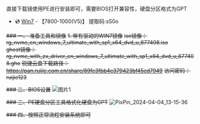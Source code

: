 直接下载镜使用PE进行安装即可，需要BIOS打开兼容性，硬盘分区格式为GPT

- :cd: [Win7](https://www.123pan.com/s/aV6VVv-aSbHd.html) - 【7800-1000(V5)】 提取码:sS0o

~~### ⼀、 准备⼯具和镜像~~
~~1.	带有驱动的WIN7镜像~~
~~iso镜像：rg_nvme_cn_windows_7_ultimate_with_sp1_x64_dvd_u_677408.iso~~  
~~ghost镜像：rg_nvme_with_zx_driver_cn_windows_7_ultimate_with_sp1_x64_dvd_u_677408.gho~~
~~锐捷云盘下载路径：https://pan.ruijie.com.cn/share/89fe3fbb4e379423bf45ed7949~~
                                 ~~访问密码：ruijie123~~

~~### 二、BIOS设置~~
![图片1](https://github.com/chjxt/chjxt.github.io/assets/164757931/ad96f62a-f362-4d33-8a3a-d37100ff4e8e)

~~### 三、PE硬盘分区工具格式化硬盘为GPT~~
![PixPin_2024-04-04_13-15-36](https://github.com/chjxt/chjxt.github.io/assets/164757931/650c5046-0bfa-4d62-a98e-567aec92de88)

~~### 四、按照正常流程安装系统即可~~

